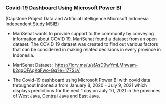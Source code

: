 ### Covid-19 Dashboard Using Microsoft Power BI ###
(Capstone Project Data and Artificial Intelligence Microsoft Indonesia Independent Study MSIB) 

* MariSehat wants to provide support to the community by conveying information about COVID 19. MariSehat found a dataset from an open dataset. The COVID 19 dataset was created to find out various factors that can be considered in making related decisions in every province in Indonesia.

* MariSehat Dataset : https://1drv.ms/u/s!AsD9wYmLMhwam-k2qqOFAqKqFwo-Gg?e=177SLV

* The Covid-19 dashboard using Microsoft Power BI with covid data throughout Indonesia from January 8, 2020 - July 9, 2021 which displays predictions for the next 1 day on July 10, 2021 in the provinces of West Java, Central Java and East Java.



